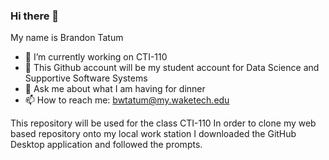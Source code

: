 ### Hi there 👋

<!--
**bwtatum/bwtatum** is a ✨ _special_ ✨ repository because its `README.md` (this file) appears on your GitHub profile.
-->
My name is Brandon Tatum

- 🔭 I’m currently working on CTI-110
- 🌱 This Github account will be my student account for Data Science and Supportive Software Systems
- 💬 Ask me about what I am having for dinner
- 📫 How to reach me: bwtatum@my.waketech.edu


This repository will be used for the class CTI-110</n>
In order to clone my web based repository onto my local work station I downloaded the GitHub Desktop application and followed the prompts.

